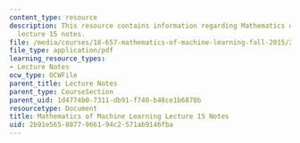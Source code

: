 ```yaml
---
content_type: resource
description: This resource contains information regarding Mathematics of machine learning
  lecture 15 notes.
file: /media/courses/18-657-mathematics-of-machine-learning-fall-2015/2b91e5658877966194c2571ab9146fba_MIT18_657F15_L15.pdf
file_type: application/pdf
learning_resource_types:
- Lecture Notes
ocw_type: OCWFile
parent_title: Lecture Notes
parent_type: CourseSection
parent_uid: 1d4774b0-7311-db91-f740-b48ce1b6870b
resourcetype: Document
title: Mathematics of Machine Learning Lecture 15 Notes
uid: 2b91e565-8877-9661-94c2-571ab9146fba
---
```

